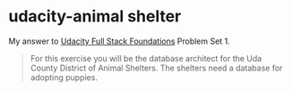 udacity-animal shelter
=============

My answer to [Udacity Full Stack Foundations](https://www.udacity.com/course/full-stack-foundations--ud088) Problem Set 1.

> For this exercise you will be the database architect for the Uda County District of Animal Shelters. The shelters need a database for adopting puppies.

